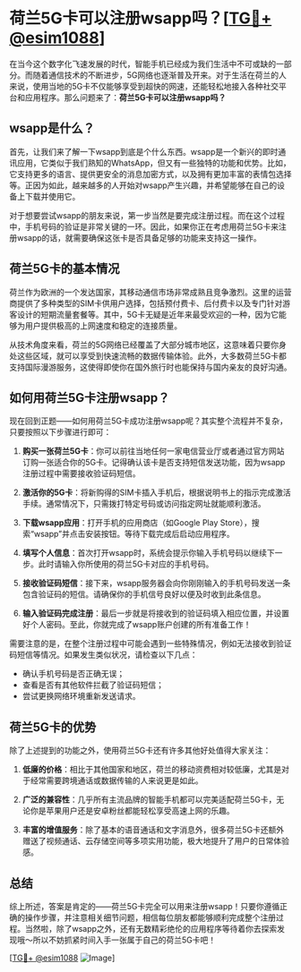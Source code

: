 # 荷兰5G卡可以注册wsapp吗？[[TG💪+ @esim1088](https://t.me/s/esim1088)]

在当今这个数字化飞速发展的时代，智能手机已经成为我们生活中不可或缺的一部分。而随着通信技术的不断进步，5G网络也逐渐普及开来。对于生活在荷兰的人来说，使用当地的5G卡不仅能够享受到超快的网速，还能轻松地接入各种社交平台和应用程序。那么问题来了：**荷兰5G卡可以注册wsapp吗？**

## wsapp是什么？

首先，让我们来了解一下wsapp到底是个什么东西。wsapp是一个新兴的即时通讯应用，它类似于我们熟知的WhatsApp，但又有一些独特的功能和优势。比如，它支持更多的语言、提供更安全的消息加密方式，以及拥有更加丰富的表情包选择等。正因为如此，越来越多的人开始对wsapp产生兴趣，并希望能够在自己的设备上下载并使用它。

对于想要尝试wsapp的朋友来说，第一步当然是要完成注册过程。而在这个过程中，手机号码的验证是非常关键的一环。因此，如果你正在考虑用荷兰5G卡来注册wsapp的话，就需要确保这张卡是否具备足够的功能来支持这一操作。

## 荷兰5G卡的基本情况

荷兰作为欧洲的一个发达国家，其移动通信市场非常成熟且竞争激烈。这里的运营商提供了多种类型的SIM卡供用户选择，包括预付费卡、后付费卡以及专门针对游客设计的短期流量套餐等。其中，5G卡无疑是近年来最受欢迎的一种，因为它能够为用户提供极高的上网速度和稳定的连接质量。

从技术角度来看，荷兰的5G网络已经覆盖了大部分城市地区，这意味着只要你身处这些区域，就可以享受到快速流畅的数据传输体验。此外，大多数荷兰5G卡都支持国际漫游服务，这使得即使你在国外旅行时也能保持与国内亲友的良好沟通。

## 如何用荷兰5G卡注册wsapp？

现在回到正题——如何用荷兰5G卡成功注册wsapp呢？其实整个流程并不复杂，只要按照以下步骤进行即可：

1. **购买一张荷兰5G卡**：你可以前往当地任何一家电信营业厅或者通过官方网站订购一张适合你的5G卡。记得确认该卡是否支持短信发送功能，因为wsapp注册过程中需要接收验证码短信。
   
2. **激活你的5G卡**：将新购得的SIM卡插入手机后，根据说明书上的指示完成激活手续。通常情况下，只需拨打特定号码或访问指定网址就能顺利激活。

3. **下载wsapp应用**：打开手机的应用商店（如Google Play Store），搜索“wsapp”并点击安装按钮。等待下载完成后启动应用程序。

4. **填写个人信息**：首次打开wsapp时，系统会提示你输入手机号码以继续下一步。此时请输入你所使用的荷兰5G卡对应的手机号码。

5. **接收验证码短信**：接下来，wsapp服务器会向你刚刚输入的手机号码发送一条包含验证码的短信。请确保你的手机信号良好以便及时收到此条信息。

6. **输入验证码完成注册**：最后一步就是将接收到的验证码填入相应位置，并设置好个人密码。至此，你就完成了wsapp账户创建的所有准备工作！

需要注意的是，在整个注册过程中可能会遇到一些特殊情况，例如无法接收到验证码短信等情况。如果发生类似状况，请检查以下几点：
   - 确认手机号码是否正确无误；
   - 查看是否有其他软件拦截了验证码短信；
   - 尝试更换网络环境重新发送请求。

## 荷兰5G卡的优势

除了上述提到的功能之外，使用荷兰5G卡还有许多其他好处值得大家关注：

1. **低廉的价格**：相比于其他国家和地区，荷兰的移动资费相对较低廉，尤其是对于经常需要跨境通话或数据传输的人来说更是如此。
   
2. **广泛的兼容性**：几乎所有主流品牌的智能手机都可以完美适配荷兰5G卡，无论你是苹果用户还是安卓粉丝都能轻松享受高速上网的乐趣。
    
3. **丰富的增值服务**：除了基本的语音通话和文字消息外，很多荷兰5G卡还额外赠送了视频通话、云存储空间等多项实用功能，极大地提升了用户的日常体验感。

## 总结

综上所述，答案是肯定的——荷兰5G卡完全可以用来注册wsapp！只要你遵循正确的操作步骤，并注意相关细节问题，相信每位朋友都能够顺利完成整个注册过程。当然啦，除了wsapp之外，还有无数精彩绝伦的应用程序等待着你去探索发现哦～所以不妨抓紧时间入手一张属于自己的荷兰5G卡吧！

[[TG💪+ @esim1088](https://t.me/s/esim1088) ![Image](https://i.postimg.cc/4NQfJmqS/Snipaste-2025-05-13-00-14-12.png)]